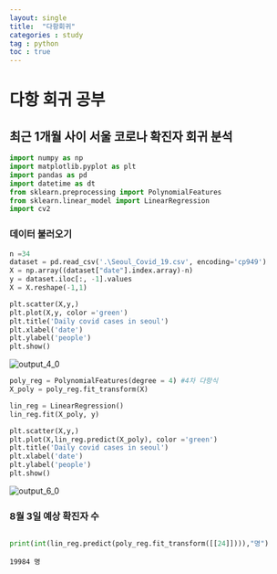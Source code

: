 ```yaml
---
layout: single
title:  "다항회귀"
categories : study
tag : python
toc : true
---
```


# 다항 회귀 공부
## 최근 1개월 사이 서울 코로나 확진자 회귀 분석


```python
import numpy as np
import matplotlib.pyplot as plt
import pandas as pd
import datetime as dt
from sklearn.preprocessing import PolynomialFeatures
from sklearn.linear_model import LinearRegression
import cv2
```

### 데이터 불러오기


```python
n =34
dataset = pd.read_csv('.\Seoul_Covid_19.csv', encoding='cp949')
X = np.array((dataset["date"].index.array)-n)
y = dataset.iloc[:, -1].values
X = X.reshape(-1,1)

```


```python
plt.scatter(X,y,)
plt.plot(X,y, color ='green')
plt.title('Daily covid cases in seoul')
plt.xlabel('date')
plt.ylabel('people')
plt.show()
```


![output_4_0](../../images/2022-07-09-note/output_4_0.png)
    



```python
poly_reg = PolynomialFeatures(degree = 4) #4차 다항식
X_poly = poly_reg.fit_transform(X)

lin_reg = LinearRegression()
lin_reg.fit(X_poly, y)
```






```python
plt.scatter(X,y,)
plt.plot(X,lin_reg.predict(X_poly), color ='green')
plt.title('Daily covid cases in seoul')
plt.xlabel('date')
plt.ylabel('people')
plt.show()
```


![output_6_0](../../images/2022-07-09-note/output_6_0.png)
    


### 8월 3일 예상 확진자 수


```python

print(int(lin_reg.predict(poly_reg.fit_transform([[24]]))),"명")
```

    19984 명

